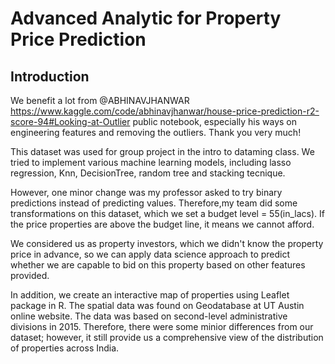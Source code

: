 # Advanced Analytic for Property Price Prediction

## Introduction

We benefit a lot from @ABHINAVJHANWAR https://www.kaggle.com/code/abhinavjhanwar/house-price-prediction-r2-score-94#Looking-at-Outlier public notebook, especially his ways on engineering features and removing the outliers. Thank you very much!

This dataset was used for group project in the intro to dataming class. We tried to implement various machine learning models, including lasso regression, Knn, DecisionTree, random tree and stacking tecnique.

However, one minor change was my professor asked to try binary predictions instead of predicting values. Therefore,my team did some transformations on this dataset, which we set a budget level = 55(in_lacs). If the price properties are above the budget line, it means we cannot afford.

We considered us as property investors, which we didn't know the property price in advance, so we can apply data science approach to predict whether we are capable to bid on this property based on other features provided.

In addition, we create an interactive map of properties using Leaflet package in R. The spatial data was found on Geodatabase at UT Austin online website. The data was based on second-level administrative divisions in 2015. Therefore, there were some minior differences from our dataset; however, it still provide us a comprehensive view of the distribution of properties across India.

